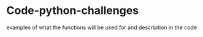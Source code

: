 # Code-python-challenges
examples of what the functions will be used for and description in the code
